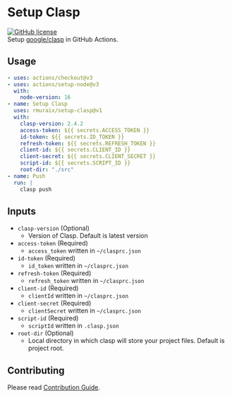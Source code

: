 # Setup Clasp

[![GitHub license](https://img.shields.io/github/license/rmuraix/setup-clasp)](./LICENSE)  
Setup [google/clasp](https://github.com/google/clasp) in GitHub Actions.

## Usage

```yaml
- uses: actions/checkout@v3
- uses: actions/setup-node@v3
  with:
    node-version: 16
- name: Setup Clasp
  uses: rmuraix/setup-clasp@v1
  with:
    clasp-version: 2.4.2
    access-token: ${{ secrets.ACCESS_TOKEN }}
    id-token: ${{ secrets.ID_TOKEN }}
    refresh-token: ${{ secrets.REFRESH_TOKEN }}
    client-id: ${{ secrets.CLIENT_ID }}
    client-secret: ${{ secrets.CLIENT_SECRET }}
    script-id: ${{ secrets.SCRIPT_ID }}
    root-dir: "./src"
- name: Push
  run: |
    clasp push
```

## Inputs

- `clasp-version` (Optional)
  - Version of Clasp. Default is latest version
- `access-token` (Required)
  - `access_token` written in `~/clasprc.json`
- `id-token` (Required)
  - `id_token` written in `~/clasprc.json`
- `refresh-token` (Required)
  - `refresh_token` written in `~/clasprc.json`
- `client-id` (Required)
  - `clientId` written in `~/clasprc.json`
- `client-secret` (Required)
  - `clientSecret` written in `~/clasprc.json`
- `script-id` (Required)
  - `scriptId` written in `.clasp.json`
- `root-dir` (Optional)
  - Local directory in which clasp will store your project files. Default is project root.

## Contributing

Please read [Contribution Guide](./.github/CONTRIBUTING.md).
